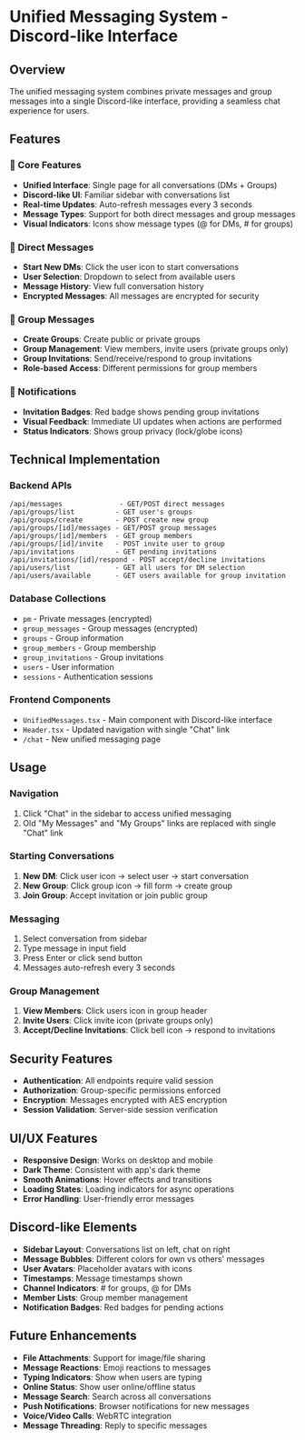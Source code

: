 # Unified Messaging System - Discord-like Interface

## Overview
The unified messaging system combines private messages and group messages into a single Discord-like interface, providing a seamless chat experience for users.

## Features

### 🎯 Core Features
- **Unified Interface**: Single page for all conversations (DMs + Groups)
- **Discord-like UI**: Familiar sidebar with conversations list
- **Real-time Updates**: Auto-refresh messages every 3 seconds
- **Message Types**: Support for both direct messages and group messages
- **Visual Indicators**: Icons show message types (@ for DMs, # for groups)

### 💬 Direct Messages
- **Start New DMs**: Click the user icon to start conversations
- **User Selection**: Dropdown to select from available users
- **Message History**: View full conversation history
- **Encrypted Messages**: All messages are encrypted for security

### 👥 Group Messages
- **Create Groups**: Create public or private groups
- **Group Management**: View members, invite users (private groups only)
- **Group Invitations**: Send/receive/respond to group invitations
- **Role-based Access**: Different permissions for group members

### 🔔 Notifications
- **Invitation Badges**: Red badge shows pending group invitations
- **Visual Feedback**: Immediate UI updates when actions are performed
- **Status Indicators**: Shows group privacy (lock/globe icons)

## Technical Implementation

### Backend APIs
```
/api/messages              - GET/POST direct messages
/api/groups/list          - GET user's groups
/api/groups/create        - POST create new group
/api/groups/[id]/messages - GET/POST group messages
/api/groups/[id]/members  - GET group members
/api/groups/[id]/invite   - POST invite user to group
/api/invitations          - GET pending invitations
/api/invitations/[id]/respond - POST accept/decline invitations
/api/users/list           - GET all users for DM selection
/api/users/available      - GET users available for group invitation
```

### Database Collections
- `pm` - Private messages (encrypted)
- `group_messages` - Group messages (encrypted)
- `groups` - Group information
- `group_members` - Group membership
- `group_invitations` - Group invitations
- `users` - User information
- `sessions` - Authentication sessions

### Frontend Components
- `UnifiedMessages.tsx` - Main component with Discord-like interface
- `Header.tsx` - Updated navigation with single "Chat" link
- `/chat` - New unified messaging page

## Usage

### Navigation
1. Click "Chat" in the sidebar to access unified messaging
2. Old "My Messages" and "My Groups" links are replaced with single "Chat" link

### Starting Conversations
1. **New DM**: Click user icon → select user → start conversation
2. **New Group**: Click group icon → fill form → create group
3. **Join Group**: Accept invitation or join public group

### Messaging
1. Select conversation from sidebar
2. Type message in input field
3. Press Enter or click send button
4. Messages auto-refresh every 3 seconds

### Group Management
1. **View Members**: Click users icon in group header
2. **Invite Users**: Click invite icon (private groups only)
3. **Accept/Decline Invitations**: Click bell icon → respond to invitations

## Security Features
- **Authentication**: All endpoints require valid session
- **Authorization**: Group-specific permissions enforced
- **Encryption**: Messages encrypted with AES encryption
- **Session Validation**: Server-side session verification

## UI/UX Features
- **Responsive Design**: Works on desktop and mobile
- **Dark Theme**: Consistent with app's dark theme
- **Smooth Animations**: Hover effects and transitions
- **Loading States**: Loading indicators for async operations
- **Error Handling**: User-friendly error messages

## Discord-like Elements
- **Sidebar Layout**: Conversations list on left, chat on right
- **Message Bubbles**: Different colors for own vs others' messages
- **User Avatars**: Placeholder avatars with icons
- **Timestamps**: Message timestamps shown
- **Channel Indicators**: # for groups, @ for DMs
- **Member Lists**: Group member management
- **Notification Badges**: Red badges for pending actions

## Future Enhancements
- **File Attachments**: Support for image/file sharing
- **Message Reactions**: Emoji reactions to messages
- **Typing Indicators**: Show when users are typing
- **Online Status**: Show user online/offline status
- **Message Search**: Search across all conversations
- **Push Notifications**: Browser notifications for new messages
- **Voice/Video Calls**: WebRTC integration
- **Message Threading**: Reply to specific messages
